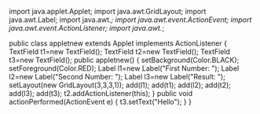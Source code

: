 import java.applet.Applet;
import java.awt.GridLayout;
import java.awt.Label;
import java.awt.*;
import java.awt.event.ActionEvent;
import java.awt.event.ActionListener;
import java.awt.*;

public class appletnew extends Applet implements ActionListener
{
    TextField t1=new TextField();
    TextField t2=new TextField();
    TextField t3=new TextField();
    public appletnew()
    {
        setBackground(Color.BLACK);
        setForeground(Color.RED);
        Label l1=new Label("First Number:  ");
        Label l2=new Label("Second Number:  ");
        Label l3=new Label("Result:  ");
        setLayout(new GridLayout(3,3,3,1));
        add(l1);
        add(t1);
        add(l2);
        add(t2);
        add(l3);
        add(t3);
        t2.addActionListener(this);
    }
    public void actionPerformed(ActionEvent e)
    {
        t3.setText("Hello");
    }
}
